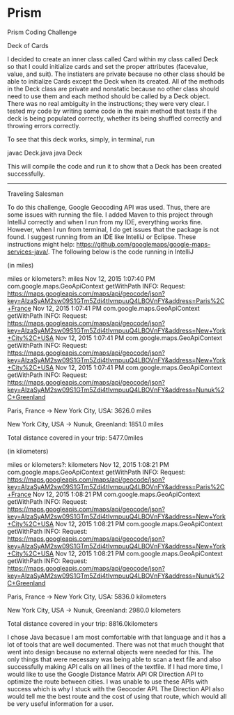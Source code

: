 # Prism
Prism Coding Challenge

Deck of Cards 

I decided to create an inner class called Card within my class called Deck so that I could initialize cards 
and set the proper attributes (facevalue, value, and suit). The instiaters are private because no other class should be able to
initialize Cards except the Deck when its created. All of the methods in the Deck class are private and nonstatic because no other 
class should need to use them and each method should be called by a Deck object. There was no real ambiguity in the instructions; they were
very clear. I tested my code by writing some code in the main method that tests if the deck is being populated correctly, whether its
being shuffled correctly and throwing errors correctly. 

To see that this deck works, simply, in terminal, run

javac Deck.java 
java Deck

This will compile the code and run it to show that a Deck has been created successfully. 

--------------------------------------------------------------------------------------------------------------------------------


Traveling Salesman

To do this challenge, Google Geocoding API was used. Thus, there are some issues with running the file. I added Maven to this project through IntelliJ correctly and when I run from my IDE, everything works fine. However, when I run from terminal, I do get issues that the package is not found. I suggest running from an IDE like IntelliJ or Eclipse. These instructions might help: https://github.com/googlemaps/google-maps-services-java/. The following below is the code running in IntelliJ

(in miles)

miles or kilometers?: 
miles
Nov 12, 2015 1:07:40 PM com.google.maps.GeoApiContext getWithPath
INFO: Request: https://maps.googleapis.com/maps/api/geocode/json?key=AIzaSyAM2sw09S1GTm5Zdi4tIvmpuuQ4LBOVnFY&address=Paris%2C+France
Nov 12, 2015 1:07:41 PM com.google.maps.GeoApiContext getWithPath
INFO: Request: https://maps.googleapis.com/maps/api/geocode/json?key=AIzaSyAM2sw09S1GTm5Zdi4tIvmpuuQ4LBOVnFY&address=New+York+City%2C+USA
Nov 12, 2015 1:07:41 PM com.google.maps.GeoApiContext getWithPath
INFO: Request: https://maps.googleapis.com/maps/api/geocode/json?key=AIzaSyAM2sw09S1GTm5Zdi4tIvmpuuQ4LBOVnFY&address=New+York+City%2C+USA
Nov 12, 2015 1:07:41 PM com.google.maps.GeoApiContext getWithPath
INFO: Request: https://maps.googleapis.com/maps/api/geocode/json?key=AIzaSyAM2sw09S1GTm5Zdi4tIvmpuuQ4LBOVnFY&address=Nunuk%2C+Greenland

Paris, France -> New York City, USA: 3626.0 miles

New York City, USA -> Nunuk, Greenland: 1851.0 miles

Total distance covered in your trip: 5477.0miles

(in kilometers)

miles or kilometers?: 
kilometers
Nov 12, 2015 1:08:21 PM com.google.maps.GeoApiContext getWithPath
INFO: Request: https://maps.googleapis.com/maps/api/geocode/json?key=AIzaSyAM2sw09S1GTm5Zdi4tIvmpuuQ4LBOVnFY&address=Paris%2C+France
Nov 12, 2015 1:08:21 PM com.google.maps.GeoApiContext getWithPath
INFO: Request: https://maps.googleapis.com/maps/api/geocode/json?key=AIzaSyAM2sw09S1GTm5Zdi4tIvmpuuQ4LBOVnFY&address=New+York+City%2C+USA
Nov 12, 2015 1:08:21 PM com.google.maps.GeoApiContext getWithPath
INFO: Request: https://maps.googleapis.com/maps/api/geocode/json?key=AIzaSyAM2sw09S1GTm5Zdi4tIvmpuuQ4LBOVnFY&address=New+York+City%2C+USA
Nov 12, 2015 1:08:21 PM com.google.maps.GeoApiContext getWithPath
INFO: Request: https://maps.googleapis.com/maps/api/geocode/json?key=AIzaSyAM2sw09S1GTm5Zdi4tIvmpuuQ4LBOVnFY&address=Nunuk%2C+Greenland

Paris, France -> New York City, USA: 5836.0 kilometers

New York City, USA -> Nunuk, Greenland: 2980.0 kilometers

Total distance covered in your trip: 8816.0kilometers


I chose Java becasue I am most comfortable with that language and it has a lot of tools that are well documented. There was not that much thought that went into design because no external objects were needed for this. The only things that were necessary was being able to scan a text file and also successfully making API calls on all lines of the textfile. If I had more time, I would like to use the Google Distance Matrix API OR Direction API to optimize the route between cities. I was unable to use these APIs with success which is why I stuck with the Geocoder API. The Direction API also would tell me the best route and the cost of using that route, which would all be very useful information for a user. 





